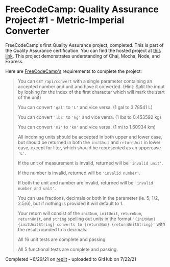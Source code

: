 # FreeCodeCamp: Quality Assurance Project #1 - Metric-Imperial Converter

FreeCodeCamp's first Quality Assurance project, completed. This is part of the Quality Assurance certification. You can find the hosted project at [this link](https://boilerplate-project-metricimpconverter.andyarensman.repl.co). This project demonstrates understanding of Chai, Mocha, Node, and Express.

Here are [FreeCodeCamp's](https://www.freecodecamp.org/learn/quality-assurance/quality-assurance-projects/metric-imperial-converter) requirements to complete the project:

>You can `GET` `/api/convert` with a single parameter containing an accepted number and unit and have it converted. (Hint: Split the input by looking for the index of the first character which will mark the start of the unit)
>
>You can convert `'gal'` to `'L'` and vice versa. (1 gal to 3.78541 L)
>
>You can convert `'lbs'` to `'kg'` and vice versa. (1 lbs to 0.453592 kg)
>
>You can convert `'mi'` to `'km'` and vice versa. (1 mi to 1.60934 km)
>
>All incoming units should be accepted in both upper and lower case, but should be returned in both the `initUnit` and `returnUnit` in lower case, except for liter, which should be represented as an uppercase `'L'`.
>
>If the unit of measurement is invalid, returned will be `'invalid unit'`.
>
>If the number is invalid, returned will be `'invalid number'`.
>
>If both the unit and number are invalid, returned will be `'invalid number and unit'`.
>
>You can use fractions, decimals or both in the parameter (ie. 5, 1/2, 2.5/6), but if nothing is provided it will default to 1.
>
>Your return will consist of the `initNum`, `initUnit`, `returnNum`, `returnUnit`, and `string` spelling out units in the format `'{initNum} {initUnitString} converts to {returnNum} {returnUnitString}'` with the result rounded to 5 decimals.
>
>All 16 unit tests are complete and passing.
>
>All 5 functional tests are complete and passing.

Completed ~6/29/21 on [replit](https://replit.com/@AndyArensman/boilerplate-project-metricimpconverter#) - uploaded to GitHub on 7/22/21
